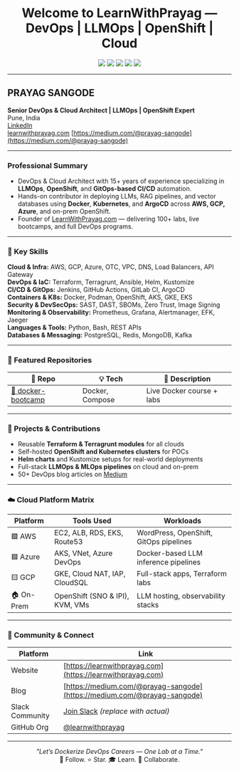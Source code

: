 <h1 align="center"> Welcome to LearnWithPrayag — DevOps | LLMOps | OpenShift | Cloud</h1>

<p align="center">
  <img src="https://img.shields.io/badge/DevOps-Architect-informational?style=flat-square&color=blue" />
  <img src="https://img.shields.io/badge/Docker-Captain--in--progress-blue?style=flat-square&logo=docker" />
  <img src="https://img.shields.io/badge/OpenShift-Expert-red?style=flat-square&logo=redhat" />
  <img src="https://img.shields.io/badge/LLMOps-Specialist-purple?style=flat-square" />
  <img src="https://img.shields.io/badge/Cloud-GCP--AWS--Azure-green?style=flat-square&logo=cloud" />
</p>

---

##  PRAYAG SANGODE  
**Senior DevOps & Cloud Architect | LLMOps | OpenShift Expert**  
 Pune, India  
 [LinkedIn](https://www.linkedin.com/in/prayag-sangode-41737318/)  
 [learnwithprayag.com](https://learnwithprayag.com)
 [https://medium.com/@prayag-sangode](https://medium.com/@prayag-sangode)

---

###  Professional Summary

- DevOps & Cloud Architect with 15+ years of experience specializing in **LLMOps**, **OpenShift**, and **GitOps-based CI/CD** automation.
- Hands-on contributor in deploying LLMs, RAG pipelines, and vector databases using **Docker**, **Kubernetes**, and **ArgoCD** across **AWS, GCP, Azure**, and on-prem OpenShift.
- Founder of [LearnWithPrayag.com](https://learnwithprayag.com) — delivering 100+ labs, live bootcamps, and full DevOps programs.

---

### 💼 Key Skills

**Cloud & Infra:** AWS, GCP, Azure, OTC, VPC, DNS, Load Balancers, API Gateway  
**DevOps & IaC:** Terraform, Terragrunt, Ansible, Helm, Kustomize  
**CI/CD & GitOps:** Jenkins, GitHub Actions, GitLab CI, ArgoCD  
**Containers & K8s:** Docker, Podman, OpenShift, AKS, GKE, EKS  
**Security & DevSecOps:** SAST, DAST, SBOMs, Zero Trust, Image Signing  
**Monitoring & Observability:** Prometheus, Grafana, Alertmanager, EFK, Jaeger  
**Languages & Tools:** Python, Bash, REST APIs  
**Databases & Messaging:** PostgreSQL, Redis, MongoDB, Kafka  

---

### 📘 Featured Repositories

| 🔗 Repo | 💡 Tech | 📄 Description |
|--------|---------|----------------|
[🔧 docker-bootcamp](https://github.com/learnwithprayag/docker-bootcamp) | Docker, Compose | Live Docker course + labs  


---

### 🧪 Projects & Contributions

- Reusable **Terraform & Terragrunt modules** for all clouds  
- Self-hosted **OpenShift and Kubernetes clusters** for POCs  
- **Helm charts** and Kustomize setups for real-world deployments  
- Full-stack **LLMOps & MLOps pipelines** on cloud and on-prem  
- 50+ DevOps blog articles on [Medium](https://medium.com/@prayag-sangode)

---

### ☁️ Cloud Platform Matrix

| Platform | Tools Used | Workloads |
|----------|------------|-----------|
🟩 AWS | EC2, ALB, RDS, EKS, Route53 | WordPress, OpenShift, GitOps pipelines  
🟦 Azure | AKS, VNet, Azure DevOps | Docker-based LLM inference pipelines  
🟨 GCP | GKE, Cloud NAT, IAP, CloudSQL | Full-stack apps, Terraform labs  
🏠 On-Prem | OpenShift (SNO & IPI), KVM, VMs | LLM hosting, observability stacks  

---

### 💬 Community & Connect

| Platform | Link |
|---------|------|
 Website | [https://learnwithprayag.com](https://learnwithprayag.com)  
 Blog | [https://medium.com/@prayag-sangode](https://medium.com/@prayag-sangode)  
 Slack Community | [Join Slack](https://join.slack.com/t/learnwithprayag/shared_invite/xyz) *(replace with actual)*  
 GitHub Org | [@learnwithprayag](https://github.com/learnwithprayag)    

---

<p align="center">
<i>"Let’s Dockerize DevOps Careers — One Lab at a Time."</i><br>
🚀 Follow. ⭐ Star. 🎓 Learn. 🤝 Collaborate.
</p>
